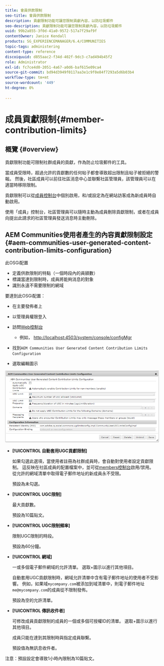 ```yaml
---
title: 會員供款限制
seo-title: 會員供款限制
description: 貢獻限制功能可讓您限制貢獻內容，以防垃圾郵件
seo-description: 貢獻限制功能可讓您限制貢獻內容，以防垃圾郵件
uuid: 99b2a855-3f0d-41a0-9572-517a7f29af9f
contentOwner: Janice Kendall
products: SG_EXPERIENCEMANAGER/6.4/COMMUNITIES
topic-tags: administering
content-type: reference
discoiquuid: d855aac2-f34d-402f-9dc3-c7ad494b45f2
role: Administrator
exl-id: fc7ce4d0-2051-4a67-a0d6-baf615e09ca4
source-git-commit: bd94d3949f0117aa3e1c9f0e84f7293a5d6b03b4
workflow-type: tm+mt
source-wordcount: '449'
ht-degree: 0%

---
```


# 成員貢獻限制{#member-contribution-limits}

## 概覽 {#overview}

貢獻限制功能可限制社群成員的貢獻，作為防止垃圾郵件的工具。

當成員受限時，超過允許的貢獻數的任何帖子都會導致超出限制且帖子被拒絕的警報。 然後，社區成員可以前往社區消息中心並聯繫社區管理員，該管理員可以在適當時移除限制。

貢獻限制可以從[成員控制台](members.md)中個別啟用，和/或設定為在網站訪客成為新成員時自動啟用。

使用「成員」控制台，社區管理員可以隨時主動為成員刪除貢獻限制，或者在成員向提出此請求的社區管理員發送消息時主動刪除。

## AEM Communities使用者產生的內容貢獻限制設定{#aem-communities-user-generated-content-contribution-limits-configuration}

此OSGi配置

* 定義供款限制的特點（一個時段內的員額數）
* 標識當達到限制時，成員將能夠消息的對象
* 識別永遠不需要限制的網域

要達到此OSGi配置：

* 在主要發佈者上
* 以管理員權限登入
* 訪問[Web控制台](../../help/sites-deploying/configuring-osgi.md)

   * 例如， [http://localhost:4503/system/console/configMgr](http://localhost:4503/system/console/configMgr)

* 找到`AEM Communities User Generated Content Contribution Limits Configuration`
* 選取編輯圖示

![chlimage_1-127](assets/chlimage_1-127.png)

* **[!UICONTROL 自動套用UGC貢獻限制]**

   如果勾選此選項，當使用者註冊為社群成員時，會自動對使用者設定貢獻限制。 這反映在社區成員的配置檔案中，並可從[members控制台](members.md)啟用/禁用。 從允許的網域清單中取得電子郵件地址的新成員永不受限。

   預設為未勾選。

* **[!UICONTROL UGC限制]**

   最大貢獻數。

   預設為10篇貼文。

* **[!UICONTROL UGC限制頻率]**

   限制UGC限制的時段。

   預設為60分鐘。

* **[!UICONTROL 網域]**

   一或多個電子郵件網域的允許清單。 選取+圖示以進行其他項目。

   自動套用UGC貢獻限制時，網域允許清單中含有電子郵件地址的使用者不受影響。 例如，如果域`mycompany.com`被添加到域清單中，則電子郵件地址`me@mycompany.com`的成員從不限制發佈。

   預設為空的允許清單。

* **[!UICONTROL 傳訊收件者]**

   可修改成員貢獻限制的成員的一個或多個可授權ID的清單。 選取+圖示以進行其他項目。

   成員只能在達到其限制時與指定成員聯繫。

   預設值為無訊息收件者。

注意：預設設定會導致1小時內限制為10篇貼文。
